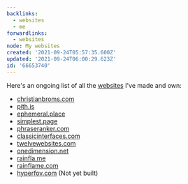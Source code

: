 ```yaml
---
backlinks:
  - websites
  - me
forwardlinks:
  - websites
node: My websites
created: '2021-09-24T05:57:35.600Z'
updated: '2021-09-24T06:00:29.623Z'
id: '66653740'
---
```

Here's an ongoing list of all the [websites](websites.md) I've made and own: 

- [christianbroms.com](https://christianbroms.com)
- [pith.is](https://pith.is)
- [ephemeral.place](https://ephemeral.place)
- [simplest.page](https://simplest.page)
- [phraseranker.com](https://phraseranker.com)
- [classicinterfaces.com](https://classicinterfaces.com)
- [twelvewebsites.com](https://twelvewebsites.com)
- [onedimension.net](https://onedimension.net)
- [rainfla.me](https://rainfla.me)
- [rainflame.com](https://rainflame.com)
- [hyperfov.com](https://hyperfov.com) (Not yet built)

